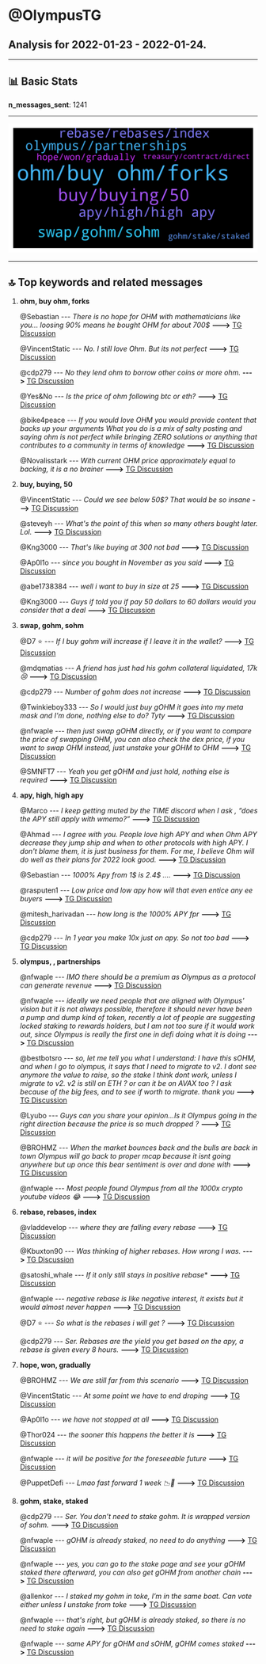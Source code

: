 # **@OlympusTG**
 ## Analysis for **2022-01-23** - **2022-01-24**.

---

## 📊 **Basic Stats**

**n_messages_sent**: 1241

---
![wordcloud](OlympusTG_1Days_wordcloud.png)

---


## 🔝 **Top keywords and related messages**

1. **ohm, buy ohm, forks**

    @Sebastian --- *There is no hope for OHM with mathematicians like you... loosing 90% means he bought OHM for about 700$* **--->** [TG Discussion](https://t.me/OlympusTG/168025)

    @VincentStatic --- *No. I still love Ohm. But its not perfect* **--->** [TG Discussion](https://t.me/OlympusTG/167288)

    @cdp279 --- *No they lend ohm to borrow other coins or more ohm.* **--->** [TG Discussion](https://t.me/OlympusTG/165910)

    @Yes&No --- *Is the price of ohm following btc or eth?* **--->** [TG Discussion](https://t.me/OlympusTG/167126)

    @bike4peace --- *If you would love OHM you would provide content that backs up your arguments   What you do is a mix of salty posting and saying ohm is not perfect while bringing ZERO solutions or anything that contributes to a community in terms of knowledge* **--->** [TG Discussion](https://t.me/OlympusTG/167291)

    @Novalisstark --- *With current OHM price approximately equal to backing, it is a no brainer* **--->** [TG Discussion](https://t.me/OlympusTG/167473)

2. **buy, buying, 50**

    @VincentStatic --- *Could we see below 50$? That would be so insane* **--->** [TG Discussion](https://t.me/OlympusTG/167170)

    @steveyh --- *What's the point of this when so many others bought later. Lol.* **--->** [TG Discussion](https://t.me/OlympusTG/168214)

    @Kng3000 --- *That's like buying at 300 not bad* **--->** [TG Discussion](https://t.me/OlympusTG/166562)

    @Ap0l1o --- *since you bought in November as you said* **--->** [TG Discussion](https://t.me/OlympusTG/166166)

    @abe1738384 --- *well i want to buy in size at 25* **--->** [TG Discussion](https://t.me/OlympusTG/165947)

    @Kng3000 --- *Guys if told you if pay 50 dollars to 60 dollars would you consider that a deal* **--->** [TG Discussion](https://t.me/OlympusTG/166534)

3. **swap, gohm, sohm**

    @D7 ⭐️ --- *If I buy gohm  will increase if I leave it in the wallet?* **--->** [TG Discussion](https://t.me/OlympusTG/165935)

    @mdqmatias --- *A friend has just had his gohm collateral liquidated, 17k 😢* **--->** [TG Discussion](https://t.me/OlympusTG/165896)

    @cdp279 --- *Number of gohm does not increase* **--->** [TG Discussion](https://t.me/OlympusTG/165942)

    @Twinkieboy333 --- *So I would just buy gOHM it goes into my meta mask and I’m done, nothing else to do? Tyty* **--->** [TG Discussion](https://t.me/OlympusTG/167818)

    @nfwaple --- *then just swap gOHM directly, or if you want to compare the price of swapping OHM, you can also check the dex price, if you want to swap OHM instead, just unstake your gOHM to OHM* **--->** [TG Discussion](https://t.me/OlympusTG/167036)

    @SMNFT7 --- *Yeah you get gOHM and just hold, nothing else is required* **--->** [TG Discussion](https://t.me/OlympusTG/167468)

4. **apy, high, high apy**

    @Marco --- *I keep getting muted by the TIME discord when I ask , “does the APY still apply with wmemo?”* **--->** [TG Discussion](https://t.me/OlympusTG/166809)

    @Ahmad --- *I agree with you. People love high APY and when Ohm APY decrease they jump ship and when to other protocols with high APY. I don't blame them, it is just business for them. For me, I believe Ohm will do well as their plans for 2022 look good.* **--->** [TG Discussion](https://t.me/OlympusTG/167144)

    @Sebastian --- *1000% Apy from 1$ is 2.4$ ....* **--->** [TG Discussion](https://t.me/OlympusTG/167519)

    @rasputen1 --- *Low price and low apy how will that even entice any ee buyers* **--->** [TG Discussion](https://t.me/OlympusTG/167397)

    @mitesh_harivadan --- *how long is the 1000% APY fpr* **--->** [TG Discussion](https://t.me/OlympusTG/166024)

    @cdp279 --- *In 1 year you make 10x just on apy. So not too bad* **--->** [TG Discussion](https://t.me/OlympusTG/165903)

5. **olympus, , partnerships**

    @nfwaple --- *IMO there should be a premium as Olympus as a protocol can generate revenue* **--->** [TG Discussion](https://t.me/OlympusTG/166481)

    @nfwaple --- *ideally we need people that are aligned with Olympus' vision but it is not always possible, therefore it should never have been a pump and dump kind of token, recently a lot of people are suggesting locked staking to rewards holders, but I am not too sure if it would work out, since Olympus is really the first one in defi doing what it is doing* **--->** [TG Discussion](https://t.me/OlympusTG/166500)

    @bestbotsro --- *so, let me tell you what I understand:    I have this sOHM, and when I go to olympus, it says that I need to migrate to v2.  I dont see anymore the value to raise, so the stake I think dont work, unless I migrate to v2.    v2 is still on ETH ? or can it be on AVAX too ?    I ask because of the big fees, and to see if worth to migrate.    thank you* **--->** [TG Discussion](https://t.me/OlympusTG/165968)

    @Lyubo --- *Guys can you share your opinion…Is it Olympus going in the right direction because the price is so much dropped ?* **--->** [TG Discussion](https://t.me/OlympusTG/165847)

    @BROHMZ --- *When the market bounces back and the bulls are back in town Olympus will go back to proper mcap because it isnt going anywhere but up once this bear sentiment is over and done with* **--->** [TG Discussion](https://t.me/OlympusTG/167267)

    @nfwaple --- *Most people found Olympus from all the 1000x crypto youtube videos 😂* **--->** [TG Discussion](https://t.me/OlympusTG/167605)

6. **rebase, rebases, index**

    @vladdevelop --- *where they are falling every rebase* **--->** [TG Discussion](https://t.me/OlympusTG/167522)

    @Kbuxton90 --- *Was thinking of higher rebases. How wrong I was.* **--->** [TG Discussion](https://t.me/OlympusTG/167046)

    @satoshi_whale --- *If it only still stays in positive rebase** **--->** [TG Discussion](https://t.me/OlympusTG/167777)

    @nfwaple --- *negative rebase is like negative interest, it exists but it would almost never happen* **--->** [TG Discussion](https://t.me/OlympusTG/167780)

    @D7 ⭐️ --- *So what is the rebases i will get ?* **--->** [TG Discussion](https://t.me/OlympusTG/165948)

    @cdp279 --- *Ser. Rebases are the yield you get based on the apy, a rebase is given every 8 hours.* **--->** [TG Discussion](https://t.me/OlympusTG/165960)

7. **hope, won, gradually**

    @BROHMZ --- *We are still far from this scenario* **--->** [TG Discussion](https://t.me/OlympusTG/166049)

    @VincentStatic --- *At some point we have to end droping* **--->** [TG Discussion](https://t.me/OlympusTG/167222)

    @Ap0l1o --- *we have not stopped at all* **--->** [TG Discussion](https://t.me/OlympusTG/166119)

    @Thor024 --- *the sooner this happens the better it is* **--->** [TG Discussion](https://t.me/OlympusTG/166309)

    @nfwaple --- *it will be positive for the foreseeable future* **--->** [TG Discussion](https://t.me/OlympusTG/167778)

    @PuppetDefi --- *Lmao fast forward 1 week 📉🥴* **--->** [TG Discussion](https://t.me/OlympusTG/167443)

8. **gohm, stake, staked**

    @cdp279 --- *Ser. You don’t need to stake gohm. It is wrapped version of sohm.* **--->** [TG Discussion](https://t.me/OlympusTG/166004)

    @nfwaple --- *gOHM is already staked, no need to do anything* **--->** [TG Discussion](https://t.me/OlympusTG/167817)

    @nfwaple --- *yes, you can go to the stake page and see your gOHM staked there afterward, you can also get gOHM from another chain* **--->** [TG Discussion](https://t.me/OlympusTG/167819)

    @allenkor --- *I staked my gohm in toke, I’m in the same boat. Can vote either unless I unstake from toke* **--->** [TG Discussion](https://t.me/OlympusTG/165850)

    @nfwaple --- *that's right, but gOHM is already staked, so there is no need to stake again* **--->** [TG Discussion](https://t.me/OlympusTG/167657)

    @nfwaple --- *same APY for gOHM and sOHM, gOHM comes staked* **--->** [TG Discussion](https://t.me/OlympusTG/167814)

